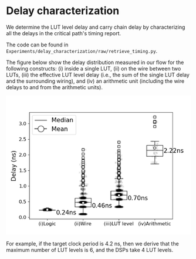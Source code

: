 Delay characterization
======================

We determine the LUT level delay and carry chain delay by characterizing all the delays in the critical path's timing report.

The code can be found in ``Experiments/delay_characterization/raw/retrieve_timing.py``.

The figure below show the delay distribution measured in our flow for the following constructs: (i) inside a single LUT, (ii) on the wire between two LUTs, (iii) the effective LUT level delay (i.e., the sum of the single LUT delay and the surrounding wiring), and (iv) an arithmetic unit (including the wire delays to and from the arithmetic units).

![](../../Figures/delay_decomp_v6.png)

For example, if the target clock period is 4.2 ns, then we derive that the maximum number of LUT levels is 6, and the DSPs take 4 LUT levels. 